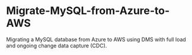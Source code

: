 # Migrate-MySQL-from-Azure-to-AWS
Migrating a MySQL database from Azure to AWS using DMS with full load and ongoing change data capture (CDC).
